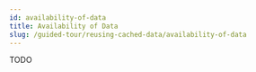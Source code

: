 ```yaml
---
id: availability-of-data
title: Availability of Data
slug: /guided-tour/reusing-cached-data/availability-of-data
---
```

TODO
